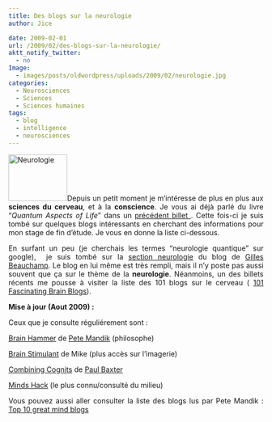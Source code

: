 ```yaml
---
title: Des blogs sur la neurologie
author: Jice

date: 2009-02-01
url: /2009/02/des-blogs-sur-la-neurologie/
aktt_notify_twitter:
  - no
Image:
  - images/posts/oldwordpress/uploads/2009/02/neurologie.jpg
categories:
  - Neurosciences
  - Sciences
  - Sciences humaines
tags:
  - blog
  - intelligence
  - neurosciences
---
```

<p style="text-align: justify;">
  <img class="alignleft size-full wp-image-74" title="Neurologie" src="/images/posts/oldwordpress/uploads/2009/02/neurologie.jpg" alt="Neurologie" width="116" height="92" >Depuis un petit moment je m&#8217;intéresse de plus en plus aux<strong> sciences du cerveau</strong>, et à la <strong>conscience</strong>. Je vous ai déjà parlé du livre &#8220;<em>Quantum Aspects of Life</em>&#8221; dans un <a title="Lectures de vacances" href="http://localhost/oldblog/2008/12/lectures-de-vacances/">précédent billet </a>. Cette fois-ci je suis tombé sur quelques blogs intéressants en cherchant des informations pour mon stage de fin d&#8217;étude. Je vous en donne la liste ci-dessous.
</p>

<!--more-->

<p style="text-align: justify;">
  En surfant un peu (je cherchais les termes &#8220;neurologie quantique&#8221; sur google),  je suis tombé sur la <a title="Blog neurologie" href="http://gillesenvrac.ca/carnet/tag/neuro/" target="_blank">section neurologie</a> du blog de <a title="Gilles Beauchamp" rel="nofollow" href="http://gillesenvrac.ca/carnet/a-propos-de-gilles/" target="_blank">Gilles Beauchamp</a>. Le blog en lui même est très rempli, mais il n&#8217;y poste pas aussi souvent que ça sur le thème de la <strong>neurologie</strong>. Néanmoins, un des billets récents me pousse à visiter la liste des 101 blogs sur le cerveau ( <a title="101 blogs sur le cerveau" href="http://oedb.org/library/features/101_fascinating_brain_blogs" target="_blank">101 Fascinating Brain Blogs</a>).
</p>

<p style="text-align: justify;">
  <strong>Mise à jour (Aout 2009) :</strong>
</p>

<p style="text-align: justify;">
  Ceux que je consulte réguliérement sont :
</p>

<p style="text-align: justify;">
  <a title="Brain Hammer" href="http://petemandik.blogspot.com/" target="_blank">Brain Hammer</a> de <a id="aptureLink_EKSLifJnI7" href="http://twitter.com/petemandik">Pete Mandik</a> (philosophe)
</p>

<p style="text-align: justify;">
  <a title="Brain Stimulant" href="http://brainstimulant.blogspot.com/" target="_blank">Brain Stimulant</a> de Mike (plus accès sur l&#8217;imagerie)
</p>

<p style="text-align: justify;">
  <a title="Combining Cognits" href="http://paul-baxter.blogspot.com/" target="_blank">Combining Cognits</a> de <a id="aptureLink_dhwESWZgxM" href="http://twitter.com/one_paulie">Paul Baxter</a>
</p>

<p style="text-align: justify;">
  <a title="Minds Hack" href="http://www.mindhacks.com/" target="_blank">Minds Hack</a> (le plus connu/consulté du milieu)
</p>

<p style="text-align: justify;">
  Vous pouvez aussi aller consulter la liste des blogs lus par Pete Mandik : <a href="http://www.blogs.com/topten/10-great-mind-and-brain-blogs/" target="_blank">Top 10 great mind blogs</a>
</p>
